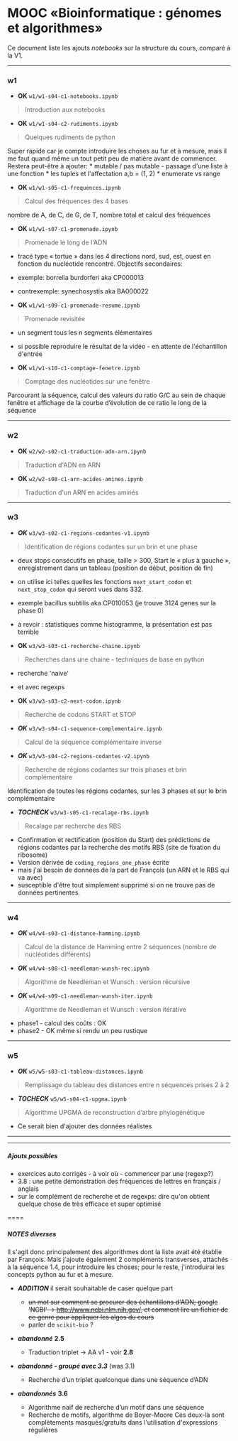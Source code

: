 # MOOC «Bioinformatique : génomes et algorithmes»

Ce document liste les ajouts *notebooks* sur la structure du cours, comparé à la V1.

****
### w1

* **OK** `w1/w1-s04-c1-notebooks.ipynb`
> Introduction aux notebooks
 
* **OK** `w1/w1-s04-c2-rudiments.ipynb` 
> Quelques rudiments de python

  Super rapide car je compte introduire les choses au fur et à mesure, mais il me faut quand même un tout petit peu de matière avant de commencer. Restera peut-être à ajouter:
    * mutable / pas mutable - passage d'une liste à une fonction
    * les tuples et l'affectation a,b = (1, 2)
    * enumerate vs range

* **OK** `w1/w1-s05-c1-frequences.ipynb` 
> Calcul des fréquences des 4 bases

  nombre de A, de C, de G, de T, nombre total et calcul des fréquences

* **OK** `w1/w1-s07-c1-promenade.ipynb` 
> Promenade le long de l'ADN

  * tracé type « tortue » dans les 4 directions nord, sud, est, ouest en fonction du nucléotide rencontré. Objectifs secondaires:
  * exemple: borrelia burdorferi aka CP000013
  * contrexemple: synechosystis aka BA000022

* **OK** `w1/w1-s09-c1-promenade-resume.ipynb` 
> Promenade revisitée
  * un segment tous les n segments élémentaires
  * si possible reproduire le résultat de la vidéo - en attente de l'échantillon d'entrée

* **OK** `w1/w1-s10-c1-comptage-fenetre.ipynb`
> Comptage des nucléotides sur une fenêtre

  Parcourant la séquence, calcul des valeurs du ratio G/C au sein de chaque fenêtre et affichage de la courbe d’évolution de ce ratio le long de la séquence

****
### w2

* **OK** `w2/w2-s02-c1-traduction-adn-arn.ipynb`
> Traduction d'ADN en ARN

* **OK** `w2/w2-s08-c1-arn-acides-amines.ipynb`
> Traduction d'un ARN en acides aminés

****
### w3

* ***OK*** `w3/w3-s02-c1-regions-codantes-v1.ipynb`
> Identification de régions codantes sur un brin et une phase 
 
  * deux stops consécutifs en phase, taille > 300, Start le « plus à gauche », enregistrement dans un tableau (position de début, position de fin)
  * on utilise ici telles quelles les fonctions `next_start_codon` et `next_stop_codon` qui seront vues dans 332.
  * exemple bacillus subtilis aka CP010053 (je trouve 3124 genes sur la phase 0)
  * à revoir : statistiques comme histogramme, la présentation est pas terrible
 
* **OK** `w3/w3-s03-c1-recherche-chaine.ipynb`
> Recherches dans une chaine - techniques de base en python

  * recherche 'naive' 
  * et avec regexps

* **OK** `w3/w3-s03-c2-next-codon.ipynb`
> Recherche de codons START et STOP 

* ***OK*** `w3/w3-s04-c1-sequence-complementaire.ipynb`
> Calcul de la séquence complémentaire inverse

* ***OK*** `w3/w3-s04-c2-regions-codantes-v2.ipynb` 
> Recherche de régions codantes sur trois phases et brin complémentaire

  Identification de toutes les régions codantes, sur les 3 phases et sur le brin complémentaire

* ***TOCHECK*** `w3/w3-s05-c1-recalage-rbs.ipynb`
> Recalage par recherche des RBS
 
  * Confirmation et rectification (position du Start) des prédictions de régions codantes par la recherche des motifs RBS (site de fixation du ribosome)
  * Version dérivée de `coding_regions_one_phase` écrite
  * mais j'ai besoin de données de la part de François (un ARN et le RBS qui va avec)
  * susceptible d'être tout simplement supprimé si on ne trouve pas de données pertinentes.

****
### w4

* ***OK*** `w4/w4-s03-c1-distance-hamming.ipynb`
> Calcul de la distance de Hamming entre 2 séquences (nombre de nucléotides différents)

* ***OK*** `w4/w4-s08-c1-needleman-wunsh-rec.ipynb`
> Algorithme de Needleman et Wunsch : version récursive

* ***OK*** `w4/w4-s09-c1-needleman-wunsh-iter.ipynb`
> Algorithme de Needleman et Wunsch : version itérative

  * phase1 - calcul des coûts : OK
  * phase2 - OK même si rendu un peu rustique

****
### w5

* ***OK*** `w5/w5-s03-c1-tableau-distances.ipynb`
> Remplissage du tableau des distances entre n séquences prises 2 à 2

* ***TOCHECK*** `w5/w5-s04-c1-upgma.ipynb`
> Algorithme UPGMA de reconstruction d’arbre phylogénétique

  * Ce serait bien d'ajouter des données réalistes 

****

****
##### Ajouts possibles

* exercices auto corrigés - à voir où - commencer par une (regexp?)
* 3.8 : une petite démonstration des fréquences de lettres en français / anglais
* sur le complément de recherche et de regexps: dire qu'on obtient quelque chose de très efficace et super optimisé

====
##### NOTES diverses


Il s'agit donc principalement des algorithmes dont la liste avait été établie par François. Mais j'ajoute également 2 compléments transverses, attachés à la séquence 1.4, pour introduire les choses; pour le reste, j'introduirai les concepts python au fur et à mesure.

* ***ADDITION*** il serait souhaitable de caser quelque part 

  * ~~un mot sur comment se procurer des échantillons d'ADN; google 'NCBI' -> http://www.ncbi.nlm.nih.gov/, et comment lire un fichier de ce genre pour appliquer les algos du cours~~
  * parler de `scikit-bio` ?

* ***abandonné*** **2.5** 
  * Traduction triplet -> AA v1 - voir **2.8**

* ***abandonné - groupé avec 3.3*** (was 3.1) 
  * Recherche d’un triplet quelconque dans une séquence d’ADN

* ***abandonnés*** **3.6** 
  * Algorithme naïf de recherche d’un motif dans une séquence
  * Recherche de motifs, algorithme de Boyer-Moore
  Ces deux-là sont complètements masqués/gratuits dans l'utilisation d'expressions régulières



